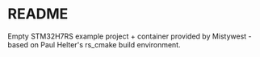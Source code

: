 # README #

Empty STM32H7RS example project + container provided by Mistywest - based on Paul Helter's rs_cmake build environment.
